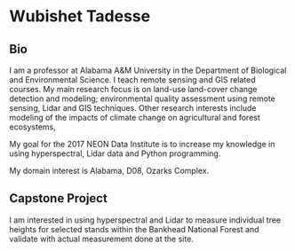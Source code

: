 # Wubishet Tadesse

## Bio

I am a professor at Alabama A&M University in the Department of Biological and Environmental Science. I teach remote sensing and GIS related courses. My main research focus is on land-use land-cover change detection and modeling; environmental quality assessment using remote sensing, Lidar and GIS techniques. Other research interests include modeling of the impacts of climate change on agricultural and forest ecosystems, 

My goal for the 2017 NEON Data Institute is to increase my knowledge in using hyperspectral, Lidar data and Python programming. 

My domain interest is Alabama, D08, Ozarks Complex.

## Capstone Project
I am interested in using hyperspectral and Lidar to measure individual tree heights for selected stands within the Bankhead National Forest and validate with actual measurement done at the site.
